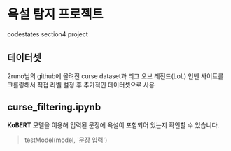 # 욕설 탐지 프로젝트
codestates section4 project


## 데이터셋

2runo님의 github에 올려진 curse dataset과 리그 오브 레전드(LoL) 인벤 사이트를 크롤링해서 직접 라벨 설정 후 추가적인 데이터셋으로 사용


## curse_filtering.ipynb

**KoBERT** 모델을 이용해 입력된 문장에 욕설이 포함되어 있는지 확인할 수 있습니다. 
> testModel(model, '문장 입력')

